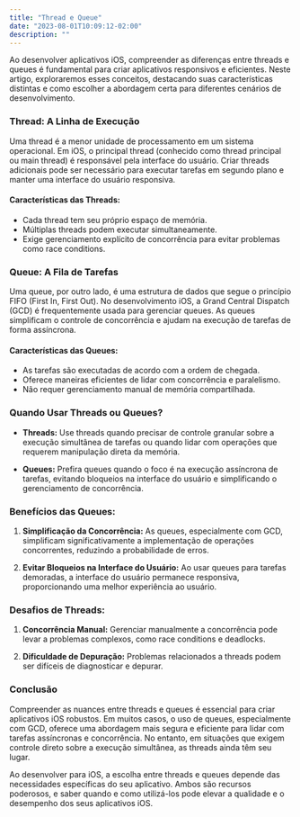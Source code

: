 ```yaml
---
title: "Thread e Queue"
date: "2023-08-01T10:09:12-02:00"
description: ""
---
```


Ao desenvolver aplicativos iOS, compreender as diferenças entre threads e queues é fundamental para criar aplicativos responsivos e eficientes. Neste artigo, exploraremos esses conceitos, destacando suas características distintas e como escolher a abordagem certa para diferentes cenários de desenvolvimento.

### **Thread: A Linha de Execução**

Uma thread é a menor unidade de processamento em um sistema operacional. Em iOS, o principal thread (conhecido como thread principal ou main thread) é responsável pela interface do usuário. Criar threads adicionais pode ser necessário para executar tarefas em segundo plano e manter uma interface do usuário responsiva.

#### **Características das Threads:**
- Cada thread tem seu próprio espaço de memória.
- Múltiplas threads podem executar simultaneamente.
- Exige gerenciamento explícito de concorrência para evitar problemas como race conditions.

### **Queue: A Fila de Tarefas**

Uma queue, por outro lado, é uma estrutura de dados que segue o princípio FIFO (First In, First Out). No desenvolvimento iOS, a Grand Central Dispatch (GCD) é frequentemente usada para gerenciar queues. As queues simplificam o controle de concorrência e ajudam na execução de tarefas de forma assíncrona.

#### **Características das Queues:**
- As tarefas são executadas de acordo com a ordem de chegada.
- Oferece maneiras eficientes de lidar com concorrência e paralelismo.
- Não requer gerenciamento manual de memória compartilhada.

### **Quando Usar Threads ou Queues?**

- **Threads:** Use threads quando precisar de controle granular sobre a execução simultânea de tarefas ou quando lidar com operações que requerem manipulação direta da memória.

- **Queues:** Prefira queues quando o foco é na execução assíncrona de tarefas, evitando bloqueios na interface do usuário e simplificando o gerenciamento de concorrência.

### **Benefícios das Queues:**

1. **Simplificação da Concorrência:** As queues, especialmente com GCD, simplificam significativamente a implementação de operações concorrentes, reduzindo a probabilidade de erros.

2. **Evitar Bloqueios na Interface do Usuário:** Ao usar queues para tarefas demoradas, a interface do usuário permanece responsiva, proporcionando uma melhor experiência ao usuário.

### **Desafios de Threads:**

1. **Concorrência Manual:** Gerenciar manualmente a concorrência pode levar a problemas complexos, como race conditions e deadlocks.

2. **Dificuldade de Depuração:** Problemas relacionados a threads podem ser difíceis de diagnosticar e depurar.

### **Conclusão**

Compreender as nuances entre threads e queues é essencial para criar aplicativos iOS robustos. Em muitos casos, o uso de queues, especialmente com GCD, oferece uma abordagem mais segura e eficiente para lidar com tarefas assíncronas e concorrência. No entanto, em situações que exigem controle direto sobre a execução simultânea, as threads ainda têm seu lugar.

Ao desenvolver para iOS, a escolha entre threads e queues depende das necessidades específicas do seu aplicativo. Ambos são recursos poderosos, e saber quando e como utilizá-los pode elevar a qualidade e o desempenho dos seus aplicativos iOS.